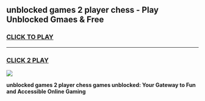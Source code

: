 
## unblocked games 2 player chess - Play Unblocked Gmaes & Free
<h3>
<a href="https://news.freeplayer.one?title=unblocked_games_2_player_chess&ref=23F">CLICK TO PLAY</a></h3>
<hr>

<h3>
<a href="https://news.freeplayer.one?title=unblocked_games_2_player_chess&ref=23F">CLICK 2 PLAY</a>
  
</h3>

<a href="https://news.freeplayer.one?title=unblocked_games_2_player_chess&ref=23F/"><img src="https://clearcache.store/games.png"></a>


**unblocked games 2 player chess games unblocked: Your Gateway to Fun and Accessible Online Gaming**
